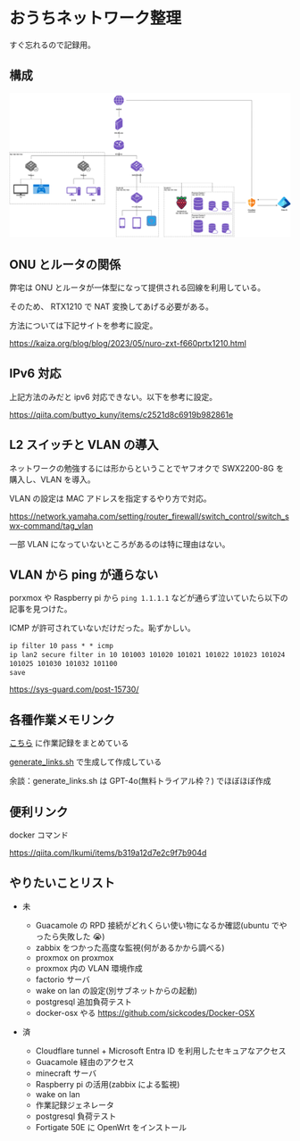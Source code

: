 ﻿# おうちネットワーク整理

すぐ忘れるので記録用。

## 構成

![](./ouchi.drawio.png)

## ONU とルータの関係

弊宅は ONU とルータが一体型になって提供される回線を利用している。

そのため、 RTX1210 で NAT 変換してあげる必要がある。

方法については下記サイトを参考に設定。

https://kaiza.org/blog/blog/2023/05/nuro-zxt-f660prtx1210.html

## IPv6 対応

上記方法のみだと ipv6 対応できない。以下を参考に設定。

https://qiita.com/buttyo_kuny/items/c2521d8c6919b982861e

## L2 スイッチと VLAN の導入

ネットワークの勉強するには形からということでヤフオクで SWX2200-8G を購入し、VLAN を導入。

VLAN の設定は MAC アドレスを指定するやり方で対応。

https://network.yamaha.com/setting/router_firewall/switch_control/switch_swx-command/tag_vlan

一部 VLAN になっていないところがあるのは特に理由はない。

## VLAN から ping が通らない

porxmox や Raspberry pi から `ping 1.1.1.1` などが通らず泣いていたら以下の記事を見つけた。

ICMP が許可されていないだけだった。恥ずかしい。

```config
ip filter 10 pass * * icmp
ip lan2 secure filter in 10 101003 101020 101021 101022 101023 101024 101025 101030 101032 101100
save
```

https://sys-guard.com/post-15730/

## 各種作業メモリンク

[こちら](links.md) に作業記録をまとめている

[generate_links.sh](generate_link.sh) で生成して作成している

余談：generate_links.sh は GPT-4o(無料トライアル枠？) でほぼほぼ作成

## 便利リンク

docker コマンド

https://qiita.com/Ikumi/items/b319a12d7e2c9f7b904d

## やりたいことリスト

- 未

  - Guacamole の RPD 接続がどれくらい使い物になるか確認(ubuntu でやったら失敗した 😭)
  - zabbix をつかった高度な監視(何があるかから調べる)
  - proxmox on proxmox
  - proxmox 内の VLAN 環境作成
  - factorio サーバ
  - wake on lan の設定(別サブネットからの起動)
  - postgresql 追加負荷テスト
  - docker-osx やる https://github.com/sickcodes/Docker-OSX

- 済

  - Cloudflare tunnel + Microsoft Entra ID を利用したセキュアなアクセス
  - Guacamole 経由のアクセス
  - minecraft サーバ
  - Raspberry pi の活用(zabbix による監視)
  - wake on lan
  - 作業記録ジェネレータ
  - postgresql 負荷テスト
  - Fortigate 50E に OpenWrt をインストール
